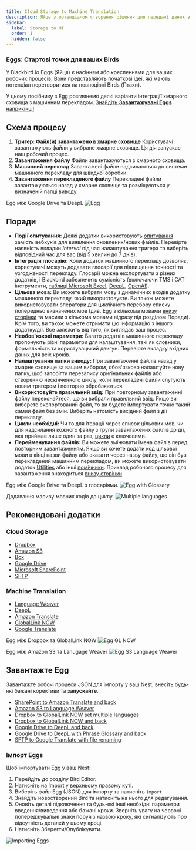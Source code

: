 ```yaml
---
title: Cloud Storage to Machine Translation
description: Яйце з потенціалом створення рішення для передачі даних з хмарного сховища до машинного перекладу та назад
sidebar:
  label: Storage to MT
  order: 1
  hidden: false
---
```


### Eggs: Стартові точки для ваших Birds

У Blackbird.io Eggs (Яйця) є насінням або кресленнями для ваших робочих процесів. Вони представляють початкові ідеї, які мають потенціал перетворитися на повноцінні Birds (Птахи).

У цьому посібнику з Egg розглянемо деякі варіанти інтеграції хмарного сховища з машинним перекладом. [Знайдіть **Завантажувані Eggs** наприкінці!](https://docs.blackbird.io/eggs/storage-to-mt/#download-an-egg)

## Схема процесу

1. **Тригер: Файл(и) завантажено в хмарне сховище**
Користувачі завантажують файли у вибране хмарне сховище. Ця дія запускає наш робочий процес.
2. **Завантаження файлу**
Файли завантажуються з хмарного сховища.
3. **Машинний переклад**
Завантажені файли надсилаються до системи машинного перекладу для швидкої обробки.
4. **Завантаження перекладеного файлу**
Перекладені файли завантажуються назад у хмарне сховище та розміщуються у визначеній папці виводу.

Egg між Google Drive та DeepL
![Egg](~/assets/docs/eggs/Eggs1.png)

## Поради

- **Події опитування:** Деякі додатки використовують [опитування](https://docs.blackbird.io/concepts/triggers/#polling) замість вебхуків для виявлення оновлених/нових файлів. Перевірте наявність вкладки _Interval_ під час налаштування тригера та виберіть відповідний час для вас (від 5 хвилин до 7 днів).
- **Інтеграція глосарію:** Коли додаток машинного перекладу дозволяє, користувачі можуть додавати глосарії для підвищення точності та узгодженості перекладу. Глосарії можна експортувати з різних додатків, і Blackbird забезпечить сумісність (включаючи TMS і CAT інструменти, [таблиці Microsoft Excel](https://docs.blackbird.io/apps/microsoft-excel/#exporting-glossaries), [DeepL](https://docs.blackbird.io/apps/deepl/#glossaries), [OpenAI](https://docs.blackbird.io/apps/openai/#glossary-extraction)).
- **Цільова мова:** Ви можете вибрати мову з динамічних входів додатку машинного перекладу, який використовуєте. Ви також можете використовувати оператори для циклічного перебору списку попередньо визначених мов (див. Egg з кількома мовами [внизу сторінки](https://docs.blackbird.io/eggs/storage-to-mt/#download-an-egg) та масиви з кількома мовами відразу під розділом Поради). Крім того, ви також можете отримати цю інформацію з іншого додатку/дії. Все залежить від того, як виглядає ваш процес.
- **Необов'язкові параметри:** Багато додатків машинного перекладу пропонують різні параметри для налаштування, такі як словники, формальність та користувацький двигун. Перевірте вкладку вхідних даних для всіх кроків.
- **Налаштування папки виводу:** При завантаженні файлів назад у хмарне сховище за вашим вибором, обов'язково налаштуйте нову папку, щоб запобігти перезапису оригінальних файлів або створенню нескінченного циклу, коли перекладені файли слугують новим тригером і повторно обробляються.
- **Використовуйте правильний ввід:** При повторному завантаженні файлу переконайтеся, що ви вибрали правильний ввід. Якщо ви виберете експортований файл, то ви будете імпортувати точно такий самий файл без змін. Виберіть натомість вихідний файл з дії перекладу.
- **Цикли необхідні:** Чи то для ітерації через список цільових мов, чи для надсилання кожного файлу з групи завантажених файлів до дії, яка приймає лише один за раз, [цикли](https://docs.blackbird.io/guides/loops/) є ключовими.
- **Перейменування файлів:** Ви можете змінювати імена файлів перед повторним завантаженням. Якщо ви хочете додати код цільової мови в кінці назви файлу або вказати через назву файлу, що він був перекладений машинним перекладом, ви можете використовувати додаток [Utilities](https://docs.blackbird.io/apps/utilities/) або інші [помічники](https://docs.blackbird.io/guides/toolbox/). Приклад робочого процесу для завантаження знаходиться [внизу сторінки](https://docs.blackbird.io/eggs/storage-to-mt/#download-an-egg).

Egg між Google Drive та DeepL з глосаріями.
![Egg with Glossary](~/assets/docs/eggs/Eggs1_withGlossary.png)

Додавання масиву мовних кодів до циклу.
![Multiple languages](~/assets/docs/eggs/MultipleLangs.png)

## Рекомендовані додатки

### Cloud Storage

- [Dropbox](https://docs.blackbird.io/apps/dropbox/)
- [Amazon S3](https://docs.blackbird.io/apps/amazon-s3/)
- [Box](https://docs.blackbird.io/apps/box/)
- [Google Drive](https://docs.blackbird.io/apps/google-drive/)
- [Microsoft SharePoint](https://docs.blackbird.io/apps/microsoft-sharepoint/)
- [SFTP](https://docs.blackbird.io/apps/sftp/)

### Machine Translation

- [Language Weaver](https://docs.blackbird.io/apps/language-weaver/)
- [DeepL](https://docs.blackbird.io/apps/deepl/)
- [Amazon Translate](https://docs.blackbird.io/apps/amazon-translate/)
- [GlobalLink NOW](https://docs.blackbird.io/apps/globallink-now/)
- [Google Translate](https://docs.blackbird.io/apps/google-translate/)

Egg між Dropbox та GlobalLink NOW
![Egg GL NOW](~/assets/docs/eggs/Eggs1_GlobalLinkNow.png)

Egg між Amazon S3 та Lanugage Weaver
![Egg S3 Language Weaver](~/assets/docs/eggs/Eggs1_S3toLanguageWeaver.png)

## Завантажте Egg

Завантажте робочі процеси JSON для імпорту у ваш Nest, внесіть будь-які бажані корективи та **запускайте**.

- <a href="https://docs.blackbird.io/downloads/Sharepoint_to_Amazon_Translate_and_back.json" download>SharePoint to Amazon Translate and back</a>
- <a href="https://docs.blackbird.io//downloads/AmazonS3_to_Language_Weaver.json" download>Amazon S3 to Language Weaver</a>  
- <a href="https://docs.blackbird.io//downloads/Dropbox_to_GlobalLink_NOW_set_multiple_languages.json" download>Dropbox to GlobalLink NOW set multiple languages</a>  
- <a href="https://docs.blackbird.io//downloads/Dropbox_to_GlobalLink_NOW_and_back.json" download>Dropbox to GlobalLink NOW and back</a>  
- <a href="https://docs.blackbird.io//downloads/Google_Drive_to_DeepL_and_back.json" download>Google Drive to DeepL and back</a>  
- <a href="https://docs.blackbird.io//downloads/Google_Drive_to_DeepL_with_Phrase_Glossary_and_back.json" download>Google Drive to DeepL with Phrase Glossary and back</a>  
- <a href="https://docs.blackbird.io//downloads/SFTP_to_Google_Translate_with_file_renaming.json" download>SFTP to Google Translate with file renaming</a>

### Імпорт Eggs

Щоб імпортувати Egg у ваш Nest:

1. Перейдіть до розділу Bird Editor.
2. Натисніть на Import у верхньому правому куті.
3. Виберіть файл Egg (JSON) для імпорту та натисніть `Import`.
4. Знайдіть новостворений Bird та натисніть на нього для редагування.
5. Оновіть деталі підключення та будь-які інші необхідні параметри введення/виведення або бажані кроки. Зверніть увагу на червоні попереджувальні знаки поруч з назвою кроку, які сигналізують про відсутність деталей у цьому кроці.
6. Натисніть Зберегти/Опублікувати.

![Importing Eggs](~/assets/docs/eggs/ImportEggs.gif)